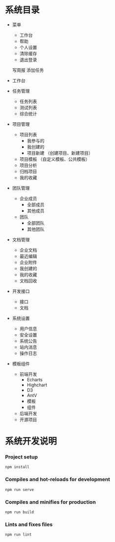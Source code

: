 # 系统目录
 
* 菜单 
   * 工作台
   * 帮助
   * 个人设置
   * 清除缓存
   * 退出登录
    
    写周报
    添加任务
    
* 工作台

* 任务管理
   * 任务列表
   * 测试列表
   * 综合统计
* 项目管理 
   * 项目列表
       * 我参与的
       * 我创建的 
       * 项目新建 （创建项目、新建项目）
   * 项目模板 （自定义模板、公共模板）
   * 项目分析
   * 归档项目
   * 我的收藏

* 团队管理
   * 企业成员
     * 全部成员
     * 其他成员
   * 团队
     * 全部团队
     * 其他团队
* 文档管理
   * 企业文档
   * 最近编辑
   * 企业附件
   * 我创建的
   * 我的收藏
   * 文档回收 
* 开发接口
   * 接口
   * 文档
* 系统设置
   * 用户信息
   * 安全设置
   * 系统公告
   * 站内消息 
   * 操作日志
* 模板组件
   * 前端开发
     * Echarts
     * Highchart
     * D3
     * AntV
     * 模板
     * 组件
   * 后端开发
   * 开源项目

# 系统开发说明
### Project setup
```
npm install
```

### Compiles and hot-reloads for development
```
npm run serve
```

### Compiles and minifies for production
```
npm run build
```

### Lints and fixes files
```
npm run lint
```

